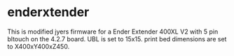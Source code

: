 # enderxtender

This is modified jyers firmware for a Ender Extender 400XL V2 with 5 pin bltouch on the 4.2.7 board. 
UBL is set to 15x15. 
print bed dimensions are set to X400xY400xZ450. 
